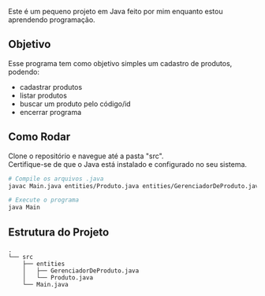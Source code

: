 Este é um pequeno projeto em Java feito por mim enquanto estou aprendendo programação.

## Objetivo
Esse programa tem como objetivo simples um cadastro de produtos, podendo:
- cadastrar produtos
- listar produtos
- buscar um produto pelo código/id
- encerrar programa

## Como Rodar
Clone o repositório e navegue até a pasta "src".  
Certifique-se de que o Java está instalado e configurado no seu sistema.

```bash
# Compile os arquivos .java
javac Main.java entities/Produto.java entities/GerenciadorDeProduto.java

# Execute o programa
java Main
```

## Estrutura do Projeto

```
.
└── src
    ├── entities
    │   ├── GerenciadorDeProduto.java
    │   └── Produto.java
    └── Main.java
```
